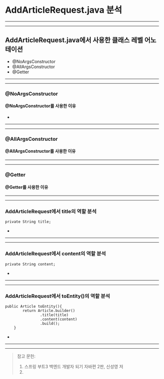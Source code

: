 # AddArticleRequest.java 분석

--- 

---

## AddArticleRequest.java에서 사용한 클래스 레벨 어노테이션

- @NoArgsConstructor
- @AllArgsConstructor
- @Getter

---

---

### @NoArgsConstructor
#### @NoArgsConstructor를 사용한 이유

-

---

---

### @AllArgsConstructor
#### @AllArgsConstructor를 사용한 이유

---

---

### @Getter
#### @Getter를 사용한 이유

---

---

### AddArticleRequest에서 title의 역할 분석

```
private String title;
```

-

---

---

### AddArticleRequest에서 content의 역할 분석

```
private String content;
```

-

---

---

### AddArticleRequest에서 toEntity()의 역할 분석

```
public Article toEntity(){
        return Article.builder()
                .title(title)
                .content(content)
                .build();
    }
```

-

---

---

> 참고 문헌:
> 1. 스프링 부트3 백엔드 개발자 되기 자바편 2판, 신성영 저
> 2.